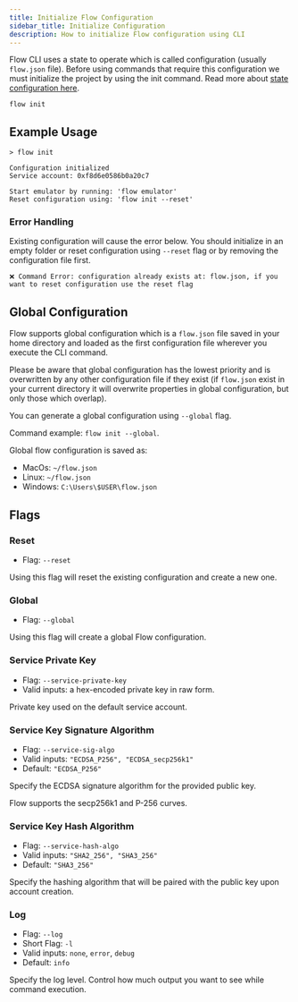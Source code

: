 ```yaml
---
title: Initialize Flow Configuration
sidebar_title: Initialize Configuration
description: How to initialize Flow configuration using CLI
---
```


Flow CLI uses a state to operate which is called configuration (usually `flow.json` file). 
Before using commands that require this configuration we must initialize the project by 
using the init command. Read more about [state configuration here](./configuration.md).

```shell
flow init
```

## Example Usage

```shell
> flow init

Configuration initialized
Service account: 0xf8d6e0586b0a20c7

Start emulator by running: 'flow emulator' 
Reset configuration using: 'flow init --reset'

```

### Error Handling

Existing configuration will cause the error below.
You should initialize in an empty folder or reset configuration using `--reset` flag
or by removing the configuration file first.
```shell
❌ Command Error: configuration already exists at: flow.json, if you want to reset configuration use the reset flag
```

## Global Configuration

Flow supports global configuration which is a `flow.json` file saved in your home 
directory and loaded as the first configuration file wherever you execute the CLI command. 

Please be aware that global configuration has the lowest priority and is overwritten 
by any other configuration file if they exist (if `flow.json` exist in your current 
directory it will overwrite properties in global configuration, but only those which overlap).

You can generate a global configuration using `--global` flag. 

Command example: `flow init --global`.

Global flow configuration is saved as:
- MacOs: `~/flow.json`
- Linux: `~/flow.json`
- Windows: `C:\Users\$USER\flow.json`


## Flags

### Reset

- Flag: `--reset`

Using this flag will reset the existing configuration and create a new one.

### Global

- Flag: `--global`

Using this flag will create a global Flow configuration.

### Service Private Key

- Flag: `--service-private-key`
- Valid inputs: a hex-encoded private key in raw form.

Private key used on the default service account.


### Service Key Signature Algorithm

- Flag: `--service-sig-algo`
- Valid inputs: `"ECDSA_P256", "ECDSA_secp256k1"`
- Default: `"ECDSA_P256"`

Specify the ECDSA signature algorithm for the provided public key.

Flow supports the secp256k1 and P-256 curves.

### Service Key Hash Algorithm

- Flag: `--service-hash-algo`
- Valid inputs: `"SHA2_256", "SHA3_256"`
- Default: `"SHA3_256"`

Specify the hashing algorithm that will be paired with the public key
upon account creation.

### Log

- Flag: `--log`
- Short Flag: `-l`
- Valid inputs: `none`, `error`, `debug`
- Default: `info`

Specify the log level. Control how much output you want to see while command execution.






